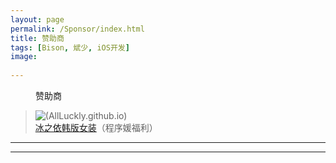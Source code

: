 ```yaml
---
layout: page
permalink: /Sponsor/index.html
title: 赞助商
tags: [Bison, 斌少, iOS开发]
image:
  
---
```

<figure>

  <figcaption>赞助商</figcaption>
</figure>

>
>![(AllLuckly.github.io)](https://github.com/AllLuckly/AllLuckly.github.io/blob/master/z1.jpg?raw=true)<br>
>[冰之依韩版女装](http://allluckly.taobao.com/)（程序媛福利）
>
>
>




-----------------------------------------------------

-----------------------------------------------------
